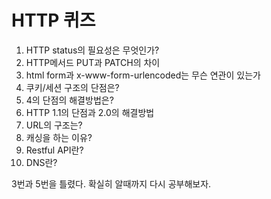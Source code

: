 # HTTP 퀴즈

1. HTTP status의 필요성은 무엇인가?
2. HTTP메서드 PUT과 PATCH의 차이
3. html form과 x-www-form-urlencoded는 무슨 연관이 있는가
4. 쿠키/세션 구조의 단점은?
5. 4의 단점의 해결방법은?
6. HTTP 1.1의 단점과 2.0의 해결방법
7. URL의 구조는?
8. 캐싱을 하는 이유?
9. Restful API란?
10. DNS란?

3번과 5번을 틀렸다. 확실히 알때까지 다시 공부해보자.
